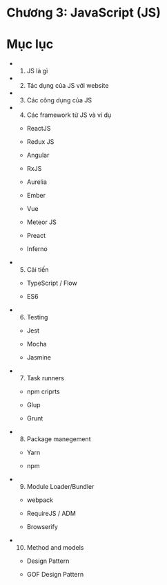 Chương 3: JavaScript (JS)
=========================================

# Mục lục
  
  - 1. JS là gì

  - 2. Tác dụng của JS với website

  - 3. Các công dụng của JS

  - 4. Các framework từ JS và ví dụ

    + ReactJS

    + Redux JS

    + Angular

    + RxJS

    + Aurelia

    + Ember

    + Vue

    + Meteor JS

    + Preact

    + Inferno

  - 5. Cải tiến
    
    + TypeScript / Flow

    + ES6

  - 6. Testing

    + Jest

    + Mocha

    + Jasmine

  - 7. Task runners

    + npm criprts

    + Glup

    + Grunt

  - 8. Package manegement

    + Yarn

    + npm
  
  - 9. Module Loader/Bundler
    
    + webpack

    + RequireJS / ADM

    + Browserify

  - 10. Method and models

    + Design Pattern

    + GOF Design Pattern


